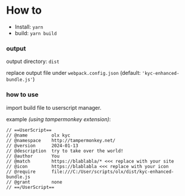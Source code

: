 # How to

- Install: `yarn`
- build: `yarn build`

### output

output directory: `dist`

replace output file under `webpack.config.json` (default: `'kyc-enhanced-bundle.js'`)

### how to use

import build file to userscript manager.

example _(using tampermonkey extension)_:

```
// ==UserScript==
// @name         olx kyc
// @namespace    http://tampermonkey.net/
// @version      2024-01-13
// @description  try to take over the world!
// @author       You
// @match        https://blablabla/* <<< replace with your site
// @icon         https://blablabla <<< replace with your icon
// @require      file:///C:/User/scripts/olx/dist/kyc-enhanced-bundle.js
// @grant        none
// ==/UserScript==
```
